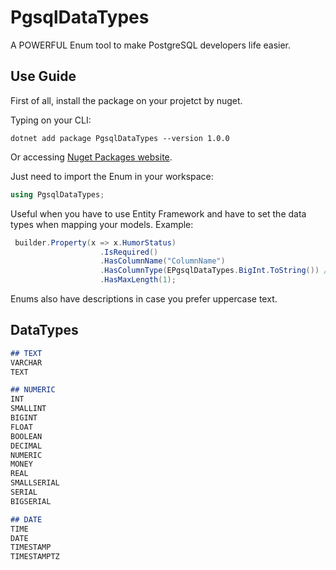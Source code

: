 # PgsqlDataTypes
A POWERFUL Enum tool to make PostgreSQL developers life easier. 

## Use Guide
First of all, install the package on your projetct by nuget.

Typing on your CLI:
```cli
dotnet add package PgsqlDataTypes --version 1.0.0
```
Or accessing [Nuget Packages website](https://www.nuget.org/packages/PgsqlDataTypes).


Just need to import the Enum in your workspace:
```csharp
using PgsqlDataTypes;
```

Useful when you have to use Entity Framework and have to set the data types when mapping your models.
Example: 
```csharp
 builder.Property(x => x.HumorStatus)
                    .IsRequired()
                    .HasColumnName("ColumnName")
                    .HasColumnType(EPgsqlDataTypes.BigInt.ToString()) //PostgreSQL Data Type
                    .HasMaxLength(1);
```

Enums also have descriptions in case you prefer uppercase text.

## DataTypes
```markdown
## TEXT
VARCHAR
TEXT

## NUMERIC
INT
SMALLINT
BIGINT
FLOAT
BOOLEAN
DECIMAL
NUMERIC
MONEY
REAL
SMALLSERIAL
SERIAL
BIGSERIAL

## DATE
TIME
DATE
TIMESTAMP
TIMESTAMPTZ
```
